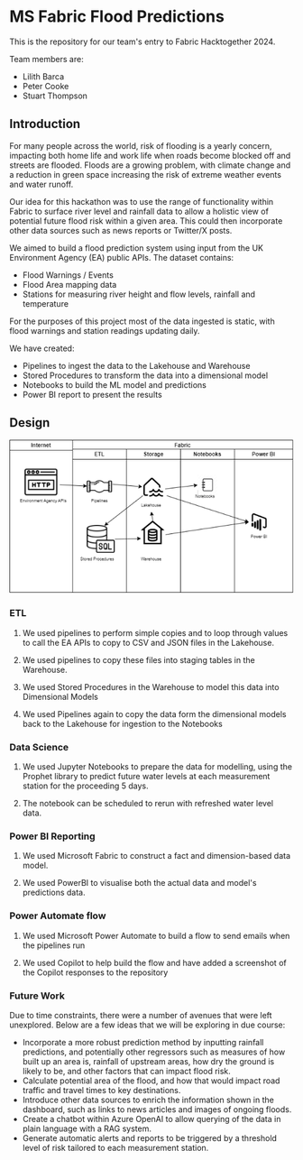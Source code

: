 # MS Fabric Flood Predictions

This is the repository for our team's entry to Fabric Hacktogether 2024.

Team members are:
- Lilith Barca
- Peter Cooke
- Stuart Thompson


## Introduction

For many people across the world, risk of flooding is a yearly concern, impacting both home life and work life when roads become blocked off and streets are flooded. Floods are a growing problem, with climate change and a reduction in green space increasing the risk of extreme weather events and water runoff.

Our idea for this hackathon was to use the range of functionality within Fabric to surface river level and rainfall data to allow a holistic view of potential future flood risk within a given area. This could then incorporate other data sources such as news reports or Twitter/X posts.

We aimed to build a flood prediction system using input from the UK Environment Agency (EA) public APIs. The dataset contains:
- Flood Warnings / Events
- Flood Area mapping data
- Stations for measuring river height and flow levels, rainfall and temperature

For the purposes of this project most of the data ingested is static, with flood warnings and station readings updating daily.

We have created:
- Pipelines to ingest the data to the Lakehouse and Warehouse
- Stored Procedures to transform the data into a dimensional model
- Notebooks to build the ML model and predictions
- Power BI report to present the results


## Design

![alt text](https://github.com/methodsanalytics/ma_fabric_hack_together_2024/blob/main/Flood%20Predictions%20Diagram.png)

### ETL

1. We used pipelines to perform simple copies and to loop through values to call the EA APIs to copy to CSV and JSON files in the Lakehouse. 

2. We used pipelines to copy these files into staging tables in the Warehouse.

3. We used Stored Procedures in the Warehouse to model this data into Dimensional Models

4. We used Pipelines again to copy the data form the dimensional models back to the Lakehouse for ingestion to the Notebooks

### Data Science

1. We used Jupyter Notebooks to prepare the data for modelling, using the Prophet library to predict future water levels at each measurement station for the proceeding 5 days.

2. The notebook can be scheduled to rerun with refreshed water level data.


### Power BI Reporting

1. We used Microsoft Fabric to construct a fact and dimension-based data model.
   
2. We used PowerBI to visualise both the actual data and model's predictions data.

### Power Automate flow

1. We used Microsoft Power Automate to build a flow to send emails when the pipelines run
   
2. We used Copilot to help build the flow and have added a screenshot of the Copilot responses to the repository

### Future Work

Due to time constraints, there were a number of avenues that were left unexplored. Below are a few ideas that we will be exploring in due course:

- Incorporate a more robust prediction method by inputting rainfall predictions, and potentially other regressors such as measures of how built up an area is, rainfall of upstream areas, how dry the ground is likely to be, and other factors that can impact flood risk.
- Calculate potential area of the flood, and how that would impact road traffic and travel times to key destinations.
- Introduce other data sources to enrich the information shown in the dashboard, such as links to news articles and images of ongoing floods.
- Create a chatbot within Azure OpenAI to allow querying of the data in plain language with a RAG system.
- Generate automatic alerts and reports to be triggered by a threshold level of risk tailored to each measurement station.

